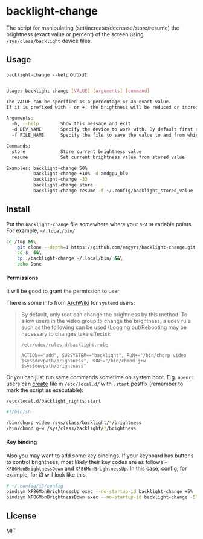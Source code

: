 # backlight-change

The script for manipulating (set/increase/decrease/store/resume) the brightness (exact value or percent) of the screen using `/sys/class/backlight` device files.

## Usage

`backlight-change --help` output:
```sh

Usage: backlight-change [VALUE] [arguments] [command]

The VALUE can be specified as a percentage or an exact value.
If it is prefixed with - or +, the brightness will be reduced or increased based on the current value. Otherwise, the specified value will be set.

Arguments:
  -h, --help        Show this message and exit
  -d DEV_NAME       Specify the device to work with. By default first device in /sys/class/backlight/ is used
  -f FILE_NAME      Specify the file to save the value to and from which to take the value. By default - ~/.backlight_stored_value

Commands:
  store             Store current brightness value
  resume            Set current brightness value from stored value

Examples: backlight-change 50%
          backlight-change +10% -d amdgpu_bl0
          backlight-change -33
          backlight-change store
          backlight-change resume -f ~/.config/backlight_stored_value

```

## Install

Put the `backlight-change` file somewhere where your `$PATH` variable points. For example, `~/.local/bin/`

```sh
cd /tmp &&\
    git clone --depth=1 https://github.com/emgyrz/backlight-change.git backlight-change &&\
    cd $_ &&\
    cp ./backlight-change ~/.local/bin/ &&\
    echo Done
```

#### Permissions

It will be good to grant the permission to user

There is some info from [ArchWiki](https://wiki.archlinux.org/title/backlight#ACPI) for `systemd` users:

> By default, only root can change the brightness by this method. To allow users in the video group to change the brightness, a udev rule such as the following can be used (Logging out/Rebooting may be necessary to changes take effects):
>
> `/etc/udev/rules.d/backlight.rule`
>
> `ACTION=="add", SUBSYSTEM=="backlight", RUN+="/bin/chgrp video $sys$devpath/brightness", RUN+="/bin/chmod g+w $sys$devpath/brightness"`

Or you can just run same commands sometime on system boot. E.g. `openrc` users can [create](https://wiki.gentoo.org/wiki//etc/local.d) file in `/etc/local.d/` with `.start` postfix (remember to mark the script as executable):

`/etc/local.d/backlight_rights.start`
```sh
#!/bin/sh

/bin/chgrp video /sys/class/backlight/*/brightness
/bin/chmod g+w /sys/class/backlight/*/brightness
```

#### Key binding

Also you may want to add some key bindings. 
If your keyboard has buttons to control brightness, 
most likely their key codes are as follows - `XF86MonBrightnessDown` and `XF86MonBrightnessUp`.
In this case, config, for example, for i3 will look like this

```sh
# ~/.config/i3/config
bindsym XF86MonBrightnessUp exec --no-startup-id backlight-change +5%
bindsym XF86MonBrightnessDown exec --no-startup-id backlight-change -5%

```


## License
MIT





